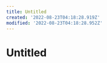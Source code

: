 ```yaml
---
title: Untitled
created: '2022-08-23T04:18:28.919Z'
modified: '2022-08-23T04:18:28.952Z'
---
```


# Untitled
